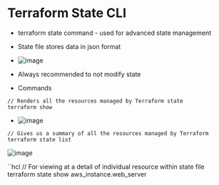 # Terraform State CLI
- terraform state command - used for advanced state management
- State file stores data in json format

- ![image](https://github.com/niravmsoni/terraform-aws/assets/6556021/88df3fd5-89a9-4162-aa1c-1083f7df4771)

- Always recommended to not modify state 
- Commands

```hcl
// Renders all the resources managed by Terraform state
terraform show
```
- ![image](https://github.com/niravmsoni/terraform-aws/assets/6556021/f7828f00-b7b5-43b6-9557-6241330591dc)


```hcl
// Gives us a summary of all the resources managed by Terraform
terraform state list
```
![image](https://github.com/niravmsoni/terraform-aws/assets/6556021/11a92a38-66a9-4afa-a6e3-26557eb32067)

``hcl
// For viewing at a detail of individual resource within state file
terraform state show aws_instance.web_server
```
